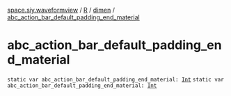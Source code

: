 [space.siy.waveformview](../../index.md) / [R](../index.md) / [dimen](index.md) / [abc_action_bar_default_padding_end_material](./abc_action_bar_default_padding_end_material.md)

# abc_action_bar_default_padding_end_material

`static var abc_action_bar_default_padding_end_material: `[`Int`](https://kotlinlang.org/api/latest/jvm/stdlib/kotlin/-int/index.html)
`static var abc_action_bar_default_padding_end_material: `[`Int`](https://kotlinlang.org/api/latest/jvm/stdlib/kotlin/-int/index.html)